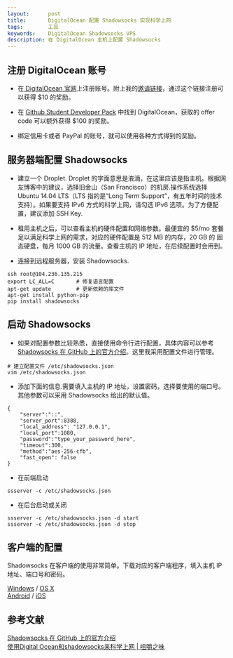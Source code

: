```yaml
---
layout:      post
title:       DigitalOcean 配置 Shadowsocks 实现科学上网
tags:        工具
keywords:    DigitalOcean Shadowsocks VPS
description: 在 DigitalOcean 主机上配置 Shadowsocks
---
```


## 注册 DigitalOcean 账号
+ 在[ DigitalOcean 官网][DigitalOcean]上注册账号。附上我的[邀请链接][referral]，通过这个链接注册可以获得 $10 的奖励。

[DigitalOcean]: https://www.digitalocean.com/
[referral]: https://www.digitalocean.com/?refcode=dc8d6b59a467
[GithubStudent]: https://education.github.com/pack

+ 在 [Github Student Developer Pack][GithubStudent] 中找到 DigitalOcean，获取的 offer code 可以额外获得 $100 的奖励。

+ 绑定信用卡或者 PayPal 的账号，就可以使用各种方式得到的奖励。

## 服务器端配置 Shadowsocks

+ 建立一个 Droplet. Droplet 的字面意思是液滴，在这里应该是指主机。根据网友博客中的建议，选择旧金山（San Francisco）的机房.操作系统选择 Ubuntu 14.04 LTS（LTS 指的是“Long Term Support”，有五年时间的技术支持）。如果要支持 IPv6 方式的科学上网，请勾选 IPv6 选项。为了方便配置，建议添加 SSH Key.

+ 租用主机之后，可以查看主机的硬件配置和网络参数。最便宜的 $5/mo 套餐足以满足科学上网的需求，对应的硬件配置是 512 MB 的内存，20 GB 的 固态硬盘，每月 1000 GB 的流量。查看主机的 IP 地址，在后续配置时会用到。

+ 连接到远程服务器，安装 Shadowsocks.

```
ssh root@104.236.135.215
export LC_ALL=C       # 修复语言配置
apt-get update        # 更新依赖的库文件
apt-get install python-pip
pip install shadowsocks
```

## 启动 Shadowsocks

+ 如果对配置参数比较熟悉，直接使用命令行进行配置，具体内容可以参考 [Shadowsocks 在 GitHub 上的官方介绍][Shadowsocks]。这里我采用配置文件进行管理。

[Shadowsocks]: https://github.com/shadowsocks/shadowsocks

```
# 建立配置文件 /etc/shadowsocks.json
vim /etc/shadowsocks.json
```

+ 添加下面的信息.需要填入主机的 IP 地址，设置密码，选择要使用的端口号。其他参数可以采用 Shadowsocks 给出的默认值。

```
{
    "server":"::",
    "server_port":8388,
    "local_address": "127.0.0.1",
    "local_port":1080,
    "password":"type_your_password_here",
    "timeout":300,
    "method":"aes-256-cfb",
    "fast_open": false
}
```

+ 在前端启动

```
ssserver -c /etc/shadowsocks.json
```

+ 在后台启动或关闭

```
ssserver -c /etc/shadowsocks.json -d start
ssserver -c /etc/shadowsocks.json -d stop
```

## 客户端的配置

Shadowsocks 在客户端的使用非常简单。下载对应的客户端程序，填入主机 IP 地址、端口号和密码。

[Windows][Shadowsocks_Windows] / [OS X][Shadowsocks_OSX]  
[Android][Shadowsocks_Android] / [iOS][Shadowsocks_iOS]

[Shadowsocks_Windows]: https://github.com/shadowsocks/shadowsocks-csharp
[Shadowsocks_OSX]: https://github.com/shadowsocks/shadowsocks-iOS/wiki/Shadowsocks-for-OSX-Help
[Shadowsocks_Android]: https://github.com/shadowsocks/shadowsocks-android
[Shadowsocks_iOS]: https://github.com/shadowsocks/shadowsocks-iOS/wiki/Help

## 参考文献

[Shadowsocks 在 GitHub 上的官方介绍][Shadowsocks]  
[使用Digital Ocean和shadowsocks来科学上网 | 咀嚼之味][jerryzou]

[jerryzou]: http://jerryzou.com/posts/shadowsocks-with-digitalocean/
